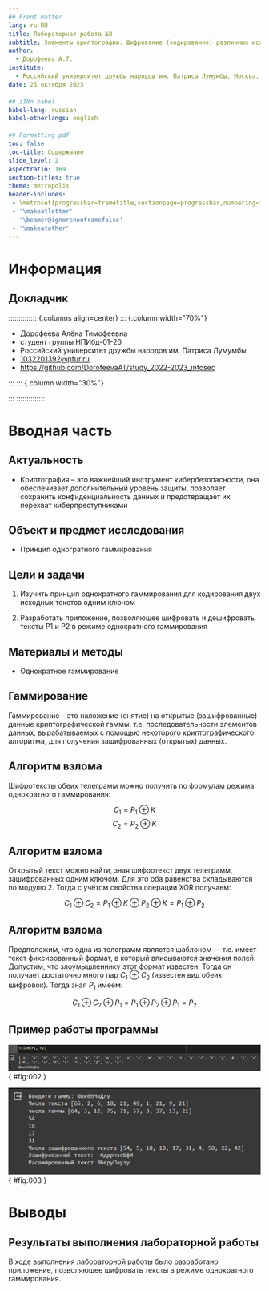 ```yaml
---
## Front matter
lang: ru-RU
title: Лабораторная работа №8
subtitle: Элементы криптографии. Шифрование (кодирование) различных исходных текстов одним ключом
author:
  - Дорофеева А.Т.
institute:
  - Российский университет дружбы народов им. Патриса Лумумбы, Москва, Россия
date: 25 октября 2023

## i18n babel
babel-lang: russian
babel-otherlangs: english

## Formatting pdf
toc: false
toc-title: Содержание
slide_level: 2
aspectratio: 169
section-titles: true
theme: metropolis
header-includes:
 - \metroset{progressbar=frametitle,sectionpage=progressbar,numbering=fraction}
 - '\makeatletter'
 - '\beamer@ignorenonframefalse'
 - '\makeatother'
---
```


# Информация

## Докладчик

:::::::::::::: {.columns align=center}
::: {.column width="70%"}

  * Дорофеева Алёна Тимофеевна
  * студент группы НПИбд-01-20
  * Российский университет дружбы народов им. Патриса Лумумбы
  * [1032201392@pfur.ru](mailto:1032201392@pfur.ru)
  * <https://github.com/DorofeevaAT/study_2022-2023_infosec>

:::
::: {.column width="30%"}

:::
::::::::::::::

# Вводная часть

## Актуальность

- Криптография – это важнейший инструмент кибербезопасности, она обеспечивает дополнительный уровень защиты, позволяет сохранить конфиденциальность данных и предотвращает их перехват киберпреступниками

## Объект и предмет исследования

- Принцип одногратного гаммирования

## Цели и задачи

1. Изучить принцип однократного гаммирования для кодирования двух исходных текстов одним ключом

2. Разработать приложение, позволяющее шифровать и дешифровать тексты P1 и P2 в режиме однократного гаммирования

## Материалы и методы

- Однократное гаммирование

## Гаммирование

Гаммирование – это наложение (снятие) на открытые (зашифрованные) данные криптографической гаммы, т.е. последовательности элементов данных, вырабатываемых с помощью некоторого криптографического алгоритма, для получения зашифрованных (открытых) данных.

## Алгоритм взлома

Шифротексты обеих телеграмм можно получить по формулам режима однократного гаммирования:

$$C_1 = P_1 \oplus K$$
$$C_2 = P_2 \oplus K$$

## Алгоритм взлома

Открытый текст можно найти, зная шифротекст двух телеграмм, зашифрованных одним ключом. Для это оба равенства складываются по модулю 2. Тогда с учётом свойства операции XOR получаем:

$$C_1 \oplus C_2 = P_1 \oplus  K \oplus  P_2 \oplus  K = P_1 \oplus P_2$$

## Алгоритм взлома

Предположим, что одна из телеграмм является шаблоном — т.е. имеет текст фиксированный формат, в который вписываются значения полей.
Допустим, что злоумышленнику этот формат известен. 
Тогда он получает достаточно много пар $C_1 \oplus C_2$ (известен вид обеих шифровок).
Тогда зная $P_1$ имеем:

$$C_1 \oplus C_2 \oplus P_1 = P_1 \oplus P_2 \oplus P_1 = P_2$$ 

## Пример работы программы

![Работа алгоритма взлома ключа](image/1.png){ #fig:002 }

![Работа алгоритма шифрования и дешивровки](image/2.PNG){ #fig:003 }

# Выводы

## Результаты выполнения лабораторной работы

В ходе выполнения лабораторной работы было разработано приложение, позволяющее шифровать тексты в режиме однократного гаммирования.